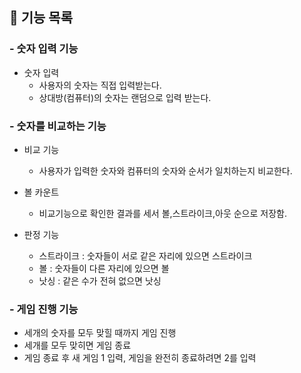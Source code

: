 ## 🚀 기능 목록

### - 숫자 입력 기능
  - 숫자 입력
    - 사용자의 숫자는 직접 입력받는다.
    - 상대방(컴퓨터)의 숫자는 랜덤으로 입력 받는다.

### - 숫자를 비교하는 기능
  - 비교 기능
    - 사용자가 입력한 숫자와 컴퓨터의 숫자와 순서가 일치하는지 비교한다.
    
  - 볼 카운트
    - 비교기능으로 확인한 결과를 세서 볼,스트라이크,아웃 순으로 저장함.
    
  - 판정 기능
    - 스트라이크 : 숫자들이 서로 같은 자리에 있으면 스트라이크
    - 볼 : 숫자들이 다른 자리에 있으면 볼
    - 낫싱 : 같은 수가 전혀 없으면 낫싱

### - 게임 진행 기능
  - 세개의 숫자를 모두 맞힐 때까지 게임 진행
  - 세개를 모두 맞히면 게임 종료
  - 게임 종료 후 새 게임 1 입력, 게임을 완전히 종료하려면 2를 입력
